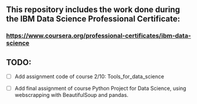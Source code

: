 ## This repository includes the work done during the IBM Data Science Professional Certificate: 

### https://www.coursera.org/professional-certificates/ibm-data-science 
                                                                               
## TODO:

- [ ] Add assignment code of course 2/10: Tools_for_data_science 

- [ ] Add final assignment of course Python Project for Data Science, using webscrapping with BeautifulSoup and pandas.                                                           
